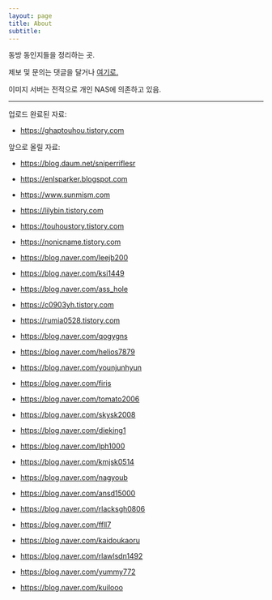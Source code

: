 ```yaml
---
layout: page
title: About
subtitle:
---
```


동방 동인지들을 정리하는 곳.

제보 및 문의는 댓글을 달거나 <a href="https://github.com/rosenrose/rosenrose.github.io/issues">여기로.</a>

이미지 서버는 전적으로 개인 NAS에 의존하고 있음.

---

업로드 완료된 자료:

  * https://ghaptouhou.tistory.com


앞으로 올릴 자료:

  * https://blog.daum.net/sniperriflesr
  * https://enlsparker.blogspot.com
  * https://www.sunmism.com
  * https://lilybin.tistory.com
  * https://touhoustory.tistory.com
  * https://nonicname.tistory.com

  * https://blog.naver.com/leejb200
  * https://blog.naver.com/ksi1449
  * https://blog.naver.com/ass_hole
  * https://c0903yh.tistory.com
  * https://rumia0528.tistory.com
  * https://blog.naver.com/qogygns
  * https://blog.naver.com/helios7879
  * https://blog.naver.com/younjunhyun
  * https://blog.naver.com/firis
  * https://blog.naver.com/tomato2006
  * https://blog.naver.com/skysk2008
  * https://blog.naver.com/dieking1
  * https://blog.naver.com/lph1000
  * https://blog.naver.com/kmjsk0514
  * https://blog.naver.com/nagyoub
  * https://blog.naver.com/ansd15000
  * https://blog.naver.com/rlacksgh0806
  * https://blog.naver.com/ffll7
  * https://blog.naver.com/kaidoukaoru
  * https://blog.naver.com/rlawlsdn1492
  * https://blog.naver.com/yummy772
  * https://blog.naver.com/kuilooo

